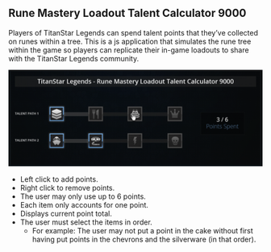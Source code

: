 ## Rune Mastery Loadout Talent Calculator 9000
Players of TitanStar Legends can spend talent points that they’ve collected on runes within a tree. This is a js application that simulates the rune tree within the game so players can replicate their in-game loadouts to share with the TitanStar Legends community.

![Example](public/example.png)

- Left click to add points.
- Right click to remove points.
- The user may only use up to 6 points.
- Each item only accounts for one point.
- Displays current point total.
- The user must select the items in order.
    - For example: The user may not put a point in the cake without first having put points in the chevrons and the silverware (in that order).
